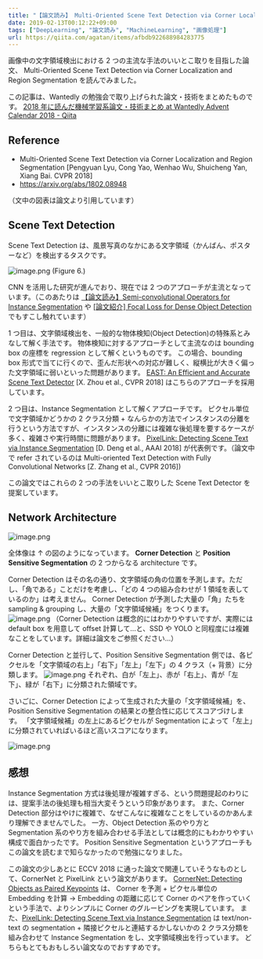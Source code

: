 ```yaml
---
title: "【論文読み】 Multi-Oriented Scene Text Detection via Corner Localization and Region Segmentation"
date: 2019-02-13T00:12:22+09:00
tags: ["DeepLearning", "論文読み", "MachineLearning", "画像処理"]
url: https://qiita.com/agatan/items/afbdb922688984283775
---
```


画像中の文字領域検出における 2 つの主流な手法のいいとこ取りを目指した論文、 Multi-Oriented Scene Text Detection via Corner Localization and Region Segmentation を読んでみました。

この記事は、Wantedly の勉強会で取り上げられた論文・技術をまとめたものです。
[2018 年に読んだ機械学習系論文・技術まとめ at Wantedly Advent Calendar 2018 - Qiita](https://qiita.com/advent-calendar/2018/wantedly_ml)

## Reference

- Multi-Oriented Scene Text Detection via Corner Localization and Region Segmentation [Pengyuan Lyu, Cong Yao, Wenhao Wu, Shuicheng Yan, Xiang Bai. CVPR 2018]
- https://arxiv.org/abs/1802.08948

（文中の図表は論文より引用しています）

## Scene Text Detection

Scene Text Detection は、風景写真のなかにある文字領域（かんばん、ポスターなど）を検出するタスクです。

![image.png](https://qiita-image-store.s3.amazonaws.com/0/39030/a78b72da-8550-641f-819b-ed024d9be7fa.png)
(Figure 6.)

CNN を活用した研究が進んでおり、現在では 2 つのアプローチが主流となっています。（このあたりは [【論文読み】Semi-convolutional Operators for Instance Segmentation](https://qiita.com/agatan/items/2cf1209b7370db45eba5) や [[論文紹介] Focal Loss for Dense Object Detection](https://qiita.com/agatan/items/53fe8d21f2147b0ac982) でもすこし触れています）

1 つ目は、文字領域検出を、一般的な物体検知(Object Detection)の特殊系とみなして解く手法です。
物体検知に対するアプローチとして主流なのは bounding box の座標を regression として解くというものです。
この場合、bounding box 形式で当てに行くので、歪んだ形状への対応が難しく、縦横比が大きく偏った文字領域に弱いといった問題があります。
[EAST: An Efficient and Accurate Scene Text Detector](https://arxiv.org/abs/1704.03155) [X. Zhou et al., CVPR 2018] はこちらのアプローチを採用しています。

2 つ目は、Instance Segmentation として解くアプローチです。
ピクセル単位で文字領域かどうかの 2 クラス分類 + なんらかの方法でインスタンスの分離を行うという方法ですが、インスタンスの分離には複雑な後処理を要するケースが多く、複雑さや実行時間に問題があります。
[PixelLink: Detecting Scene Text via Instance Segmentation](https://arxiv.org/abs/1801.01315) [D. Deng et al., AAAI 2018] が代表例です。（論文中で refer されているのは Multi-oriented Text Detection with Fully Convolutional Networks [Z. Zhang et al., CVPR 2016])

この論文ではこれらの 2 つの手法をいいとこ取りした Scene Text Detector を提案しています。

## Network Architecture

![image.png](https://qiita-image-store.s3.amazonaws.com/0/39030/281d3451-0e23-c20b-bb18-88b46495da15.png)

全体像は ↑ の図のようになっています。
**Corner Detection** と **Position Sensitive Segmentation** の 2 つからなる architecture です。

Corner Detection はその名の通り、文字領域の角の位置を予測します。ただし、「角である」ことだけを考慮し、「どの 4 つの組み合わせが 1 領域を表しているのか」は考えません。
Corner Detection が予測した大量の「角」たちを sampling & grouping し、大量の「文字領域候補」をつくります。
![image.png](https://qiita-image-store.s3.amazonaws.com/0/39030/d62ec4c7-2e8b-56e9-045c-af825dfac279.png)
（Corner Detection は概念的にはわかりやすいですが、実際には default box を用意して offset 計算して...と、SSD や YOLO と同程度には複雑なことをしています。詳細は論文をご参照ください...）

Corner Detection と並行して、Position Sensitive Segmentation 側では、各ピクセルを「文字領域の右上」「右下」「左上」「左下」の 4 クラス（+ 背景）に分類します。
![image.png](https://qiita-image-store.s3.amazonaws.com/0/39030/f8a4b98a-a428-48be-2d97-f57246f53a5a.png)
それぞれ、白が「左上」、赤が「右上」、青が「左下」、緑が「右下」に分類された領域です。

さいごに、Corner Detection によって生成された大量の「文字領域候補」を、Position Sensitive Segmentation の結果との整合性に応じてスコアづけします。
「文字領域候補」の左上にあるピクセルが Segmentation によって「左上」に分類されていればいるほど高いスコアになります。

![image.png](https://qiita-image-store.s3.amazonaws.com/0/39030/aad5fe04-8bad-c758-fa7a-fd037c62f877.png)

## 感想

Instance Segmentation 方式は後処理が複雑すぎる、という問題提起のわりには、提案手法の後処理も相当大変そうという印象があります。
また、Corner Detection 部分はやけに複雑で、なぜこんなに複雑なことをしているのかあんまり理解できませんでした。
一方、Object Detection 系のやり方と Segmentation 系のやり方を組み合わせる手法としては概念的にもわかりやすい構成で面白かったです。
Position Sensitive Segmentation というアプローチもこの論文を読むまで知らなかったので勉強になりました。

この論文の少しあとに ECCV 2018 に通った論文で関連していそうなものとして、CornerNet と PixelLink という論文があります。
[CornerNet: Detecting Objects as Paired Keypoints](https://arxiv.org/abs/1808.01244) は、 Corner を予測 + ピクセル単位の Embedding を計算 → Embedding の距離に応じて Corner のペアを作っていくという手法で、よりシンプルに Corner のグルーピングを実現しています。
また、[PixelLink: Detecting Scene Text via Instance Segmentation](https://arxiv.org/abs/1801.01315) は text/non-text の segmentation + 隣接ピクセルと連結するかしないかの 2 クラス分類を組み合わせて Instance Segmentation をし、文字領域検出を行っています。
どちらもとてもおもしろい論文なのでおすすめです。
